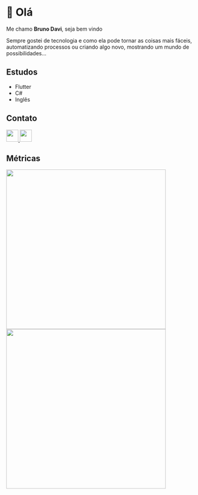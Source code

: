 # 👋 Olá

Me chamo **Bruno Davi**, seja bem vindo

Sempre gostei de tecnologia e como ela pode tornar as coisas mais fáceis,
automatizando processos ou criando algo novo, mostrando um mundo de possibilidades...

## Estudos
- Flutter
- C#
- Inglês

## Contato

<a href="mailto:brunodaviandrade2000@gmail.com">
  <img width="32" src="https://mail.google.com/favicon.ico" />
</a>

<a href="https://www.linkedin.com/in/brunodavi">
  <img width="32" src="https://www.linkedin.com/favicon.ico" />
</a>


## Métricas

<a href="https://github.com/brunodavi/">
   <img width="425" src="https://github-readme-stats.vercel.app/api?username=brunodavi&show_icons=true&hide_border=true&theme=gruvbox&bg_color=00000000&title_color=2f80ed&text_color=38bdae&locale=pt-BR" />
</a>

<a href="https://github.com/brunodavi/">
   <img width="425" src="https://github-readme-stats.vercel.app/api/top-langs?username=brunodavi&show_icons=true&theme=gruvbox&hide_border=true&bg_color=00000000&title_color=2f80ed&text_color=38bdae&layout=compact&locale=pt-BR" />
</a>
